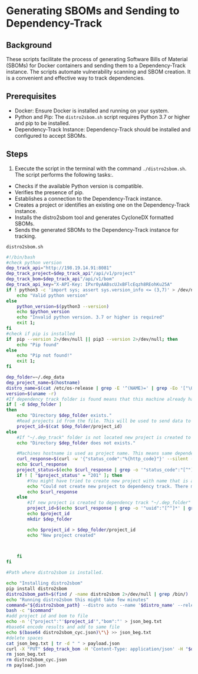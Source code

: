 # Generating SBOMs and Sending to Dependency-Track

## Background 

These scripts facilitate the process of generating Software Bills of Material (SBOMs) for Docker containers and sending them to a Dependency-Track instance. The scripts automate vulnerability scanning and SBOM creation. It is a convenient and effective way to track dependencies.

## Prerequisites

* Docker: Ensure Docker is installed and running on your system.
* Python and Pip: The `distro2sbom.sh` script requires Python 3.7 or higher and pip to be installed.
* Dependency-Track Instance: Dependency-Track should be installed and configured to accept SBOMs.

## Steps

1. Execute the script in the terminal with the command `./distro2sbom.sh`. The script performs the following tasks:.

* Checks if the available Python version is compatible.
* Verifies the presence of pip.
* Establishes a connection to the Dependency-Track instance.
* Creates a project or identifies an existing one on the Dependency-Track instance.
* Installs the distro2sbom tool and generates CycloneDX formatted SBOMs.
* Sends the generated SBOMs to the Dependency-Track instance for tracking.

`distro2sbom.sh`

``` bash
#!/bin/bash
#check python version
dep_track_api="http://198.19.14.91:8081"
dep_track_project=$dep_track_api"/api/v1/project"
dep_track_bom=$dep_track_api"/api/v1/bom"
dep_track_api_key="X-API-Key: IPxr0yAABscUJxBFlcEqzh8REohKu25A"
if ! python3 -c 'import sys; assert sys.version_info <= (3,7)' > /dev/null; then 
    echo "Valid python version"
else
    python_version=$(python3 --version)
    echo $python_version
    echo "Invalid python version. 3.7 or higher is required"
    exit 1;
fi
#check if pip is installed
if  pip --version 2>/dev/null || pip3 --version 2>/dev/null; then 
    echo "Pip found"
else
    echo "Pip not found!"
    exit 1;
fi

dep_folder=~/.dep_data
dep_project_name=$(hostname)
distro_name=$(cat /etc/os-release | grep -E '^(NAME)=' | grep -Eo '["\047].*["\047]')
version=$(uname -r)
#If dependency track folder is found means that this machine already has project in dependency track.
if [ -d $dep_folder ] 
then
    echo "Directory $dep_folder exists."
    #Read projects id from the file. This will be used to send data to dependency track
    project_id=$(cat $dep_folder/project_id)
else
    #If "~/.dep_track" folder is not located new project is created to dependency track and its id is saved to .bolt_data.
    echo "Directory $dep_folder does not exists."

    #Machines hostname is used as project name. This means same dependency track instance can't be used across multiple networks. Project naming convention can be changed easily. 
    curl_response=$(curl -w '{"status_code":"%{http_code}"}' --silent -X "PUT" $dep_track_project -H 'Content-Type: application/json' -H "$dep_track_api_key" -d '{"name":"'$dep_project_name'","parent":null,"classifier":"OPERATING_SYSTEM","tags":[],"active":true}')
    echo $curl_response
    project_status=$(echo $curl_response | grep -o '"status_code":"[^"]*' | grep -o '[^"]*$')
    if ! [ "$project_status" = "201" ]; then
        #You might have tried to create new project with name that is already exists
    	echo "Could not create new project to dependency track. There might be project with the same name already created. "
        echo $curl_response
    else
        #If new project is created to dependency track "~/.dep_folder" folder will be created. "~/.bolt_data" will have file called project_id that will contain this projects id
    	project_id=$(echo $curl_response | grep -o '"uuid":"[^"]*' | grep -o '[^"]*$')
    	echo $project_id
    	mkdir $dep_folder

    	echo $project_id > $dep_folder/project_id
    	echo "New project created"
        


    fi
fi

#Path where distro2sbom is installed.

echo "Installing distro2sbom"
pip install distro2sbom
distro2sbom_path=$(find / -name distro2sbom 2>/dev/null | grep /bin/)
echo "Running distro2sbom this might take few minutes"
command="${distro2sbom_path} --distro auto --name '$distro_name' --release '$version' --system --format json --sbom cyclonedx --output-file distro2sbom_cyc.json"
bash -c "$command"
#add project id and bom to file
echo -n '{"project":"'$project_id'","bom":"' > json_beg.txt
#base64 encode results and add to same file
echo $(base64 distro2sbom_cyc.json)\"\} >> json_beg.txt
#delete spaces
cat json_beg.txt | tr -d " " > payload.json
curl -X "PUT" $dep_track_bom -H 'Content-Type: application/json' -H "$dep_track_api_key" -d @payload.json 
rm json_beg.txt
rm distro2sbom_cyc.json
rm payload.json
```
